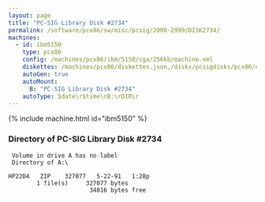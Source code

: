 ```yaml
---
layout: page
title: "PC-SIG Library Disk #2734"
permalink: /software/pcx86/sw/misc/pcsig/2000-2999/DISK2734/
machines:
  - id: ibm5150
    type: pcx86
    config: /machines/pcx86/ibm/5150/cga/256kb/machine.xml
    diskettes: /machines/pcx86/diskettes.json,/disks/pcsigdisks/pcx86/diskettes.json
    autoGen: true
    autoMount:
      B: "PC-SIG Library Disk #2734"
    autoType: $date\r$time\rB:\rDIR\r
---
```


{% include machine.html id="ibm5150" %}

### Directory of PC-SIG Library Disk #2734

     Volume in drive A has no label
     Directory of A:\

    HP22D4   ZIP    327077   5-22-91   1:28p
            1 file(s)     327077 bytes
                           34816 bytes free
